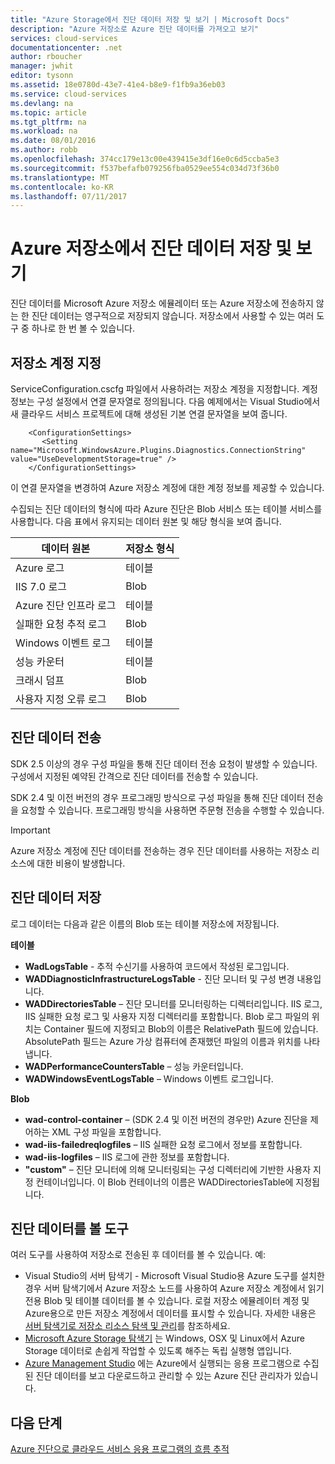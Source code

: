 ```yaml
---
title: "Azure Storage에서 진단 데이터 저장 및 보기 | Microsoft Docs"
description: "Azure 저장소로 Azure 진단 데이터를 가져오고 보기"
services: cloud-services
documentationcenter: .net
author: rboucher
manager: jwhit
editor: tysonn
ms.assetid: 18e0780d-43e7-41e4-b8e9-f1fb9a36eb03
ms.service: cloud-services
ms.devlang: na
ms.topic: article
ms.tgt_pltfrm: na
ms.workload: na
ms.date: 08/01/2016
ms.author: robb
ms.openlocfilehash: 374cc179e13c00e439415e3df16e0c6d5ccba5e3
ms.sourcegitcommit: f537befafb079256fba0529ee554c034d73f36b0
ms.translationtype: MT
ms.contentlocale: ko-KR
ms.lasthandoff: 07/11/2017
---
```

# <a name="store-and-view-diagnostic-data-in-azure-storage"></a>Azure 저장소에서 진단 데이터 저장 및 보기
진단 데이터를 Microsoft Azure 저장소 에뮬레이터 또는 Azure 저장소에 전송하지 않는 한 진단 데이터는 영구적으로 저장되지 않습니다. 저장소에서 사용할 수 있는 여러 도구 중 하나로 한 번 볼 수 있습니다.

## <a name="specify-a-storage-account"></a>저장소 계정 지정
ServiceConfiguration.cscfg 파일에서 사용하려는 저장소 계정을 지정합니다. 계정 정보는 구성 설정에서 연결 문자열로 정의됩니다. 다음 예제에서는 Visual Studio에서 새 클라우드 서비스 프로젝트에 대해 생성된 기본 연결 문자열을 보여 줍니다.

```
    <ConfigurationSettings>
       <Setting name="Microsoft.WindowsAzure.Plugins.Diagnostics.ConnectionString" value="UseDevelopmentStorage=true" />
    </ConfigurationSettings>
```

이 연결 문자열을 변경하여 Azure 저장소 계정에 대한 계정 정보를 제공할 수 있습니다.

수집되는 진단 데이터의 형식에 따라 Azure 진단은 Blob 서비스 또는 테이블 서비스를 사용합니다. 다음 표에서 유지되는 데이터 원본 및 해당 형식을 보여 줍니다.

| 데이터 원본 | 저장소 형식 |
| --- | --- |
| Azure 로그 |테이블 |
| IIS 7.0 로그 |Blob |
| Azure 진단 인프라 로그 |테이블 |
| 실패한 요청 추적 로그 |Blob |
| Windows 이벤트 로그 |테이블 |
| 성능 카운터 |테이블 |
| 크래시 덤프 |Blob |
| 사용자 지정 오류 로그 |Blob |

## <a name="transfer-diagnostic-data"></a>진단 데이터 전송
SDK 2.5 이상의 경우 구성 파일을 통해 진단 데이터 전송 요청이 발생할 수 있습니다. 구성에서 지정된 예약된 간격으로 진단 데이터를 전송할 수 있습니다.

SDK 2.4 및 이전 버전의 경우 프로그래밍 방식으로 구성 파일을 통해 진단 데이터 전송을 요청할 수 있습니다. 프로그래밍 방식을 사용하면 주문형 전송을 수행할 수 있습니다.

> [!IMPORTANT]
> Azure 저장소 계정에 진단 데이터를 전송하는 경우 진단 데이터를 사용하는 저장소 리소스에 대한 비용이 발생합니다.
> 
> 

## <a name="store-diagnostic-data"></a>진단 데이터 저장
로그 데이터는 다음과 같은 이름의 Blob 또는 테이블 저장소에 저장됩니다.

**테이블**

* **WadLogsTable** - 추적 수신기를 사용하여 코드에서 작성된 로그입니다.
* **WADDiagnosticInfrastructureLogsTable** - 진단 모니터 및 구성 변경 내용입니다.
* **WADDirectoriesTable** – 진단 모니터를 모니터링하는 디렉터리입니다.  IIS 로그, IIS 실패한 요청 로그 및 사용자 지정 디렉터리를 포함합니다.  Blob 로그 파일의 위치는 Container 필드에 지정되고 Blob의 이름은 RelativePath 필드에 있습니다.  AbsolutePath 필드는 Azure 가상 컴퓨터에 존재했던 파일의 이름과 위치를 나타냅니다.
* **WADPerformanceCountersTable** – 성능 카운터입니다.
* **WADWindowsEventLogsTable** – Windows 이벤트 로그입니다.

**Blob**

* **wad-control-container** – (SDK 2.4 및 이전 버전의 경우만) Azure 진단을 제어하는 XML 구성 파일을 포함합니다.
* **wad-iis-failedreqlogfiles** – IIS 실패한 요청 로그에서 정보를 포함합니다.
* **wad-iis-logfiles** – IIS 로그에 관한 정보를 포함합니다.
* **"custom"** – 진단 모니터에 의해 모니터링되는 구성 디렉터리에 기반한 사용자 지정 컨테이너입니다.  이 Blob 컨테이너의 이름은 WADDirectoriesTable에 지정됩니다.

## <a name="tools-to-view-diagnostic-data"></a>진단 데이터를 볼 도구
여러 도구를 사용하여 저장소로 전송된 후 데이터를 볼 수 있습니다. 예:

* Visual Studio의 서버 탐색기 - Microsoft Visual Studio용 Azure 도구를 설치한 경우 서버 탐색기에서 Azure 저장소 노드를 사용하여 Azure 저장소 계정에서 읽기 전용 Blob 및 테이블 데이터를 볼 수 있습니다. 로컬 저장소 에뮬레이터 계정 및 Azure용으로 만든 저장소 계정에서 데이터를 표시할 수 있습니다. 자세한 내용은 [서버 탐색기로 저장소 리소스 탐색 및 관리](../vs-azure-tools-storage-resources-server-explorer-browse-manage.md)를 참조하세요.
* [Microsoft Azure Storage 탐색기](../vs-azure-tools-storage-manage-with-storage-explorer.md) 는 Windows, OSX 및 Linux에서 Azure Storage 데이터로 손쉽게 작업할 수 있도록 해주는 독립 실행형 앱입니다.
* [Azure Management Studio](http://www.cerebrata.com/products/azure-management-studio/introduction) 에는 Azure에서 실행되는 응용 프로그램으로 수집된 진단 데이터를 보고 다운로드하고 관리할 수 있는 Azure 진단 관리자가 있습니다.

## <a name="next-steps"></a>다음 단계
[Azure 진단으로 클라우드 서비스 응용 프로그램의 흐름 추적](cloud-services-dotnet-diagnostics-trace-flow.md)


